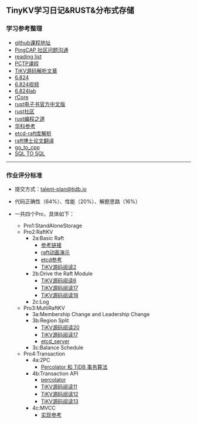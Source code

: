 ## TinyKV学习日记&RUST&分布式存储



### 学习参考整理

- [github课程地址](https://github.com/tidb-incubator/tinykv)
- [PingCAP 社区问题沟通](https://asktug.com/)
- [reading list](https://github.com/tidb-incubator/tinykv/blob/course/doc/reading_list.md)
- [PCTP课程](https://learn.pingcap.com/learner/course/390002)
- [TiKV源码解析文章](https://pingcap.com/zh/blog/?tag=TiKV%20%E6%BA%90%E7%A0%81%E8%A7%A3%E6%9E%90)
- [6.824](https://pdos.csail.mit.edu/6.824/)
- [6.824视频](https://www.bilibili.com/video/BV1R7411t71W?from=search&seid=16793894489492355812&spm_id_from=333.337.0.0)
- [6.824lab](https://github.com/LebronAl/MIT6.824-2021)
- [rCore](https://github.com/rcore-os/rCore)
- [rust电子书官方中文版](https://kaisery.github.io/trpl-zh-cn/title-page.html)
- [rust社区](https://users.rust-lang.org/)
- [rust编程之道](https://github.com/ZhangHanDong/tao-of-rust-codes)
- [华科参考](https://hustport.com/t/talent-plan)
- [etcd-raft库解析](https://www.codedump.info/post/20180922-etcd-raft/)
- [raft博士论文翻译](https://github.com/LebronAl/raft-thesis-zh_cn)
- [go_to_cpp](https://github.com/awfeequdng/px_golang2cpp)
- [SQL TO SQL](https://mp.weixin.qq.com/s/QtfEVMOEstrxyu8A9Ymd5w)

---



### 作业评分标准

- 提交方式：talent-plan@tidb.io

- 代码正确性（64%）、性能（20%）、解题思路（16%）

- 一共四个Pro，具体如下：

  - Pro1:StandAloneStorage
  - Pro2:RaftKV
    - 2a:Basic Raft
      - [参考链接]( https://github.com/LX-676655103/Tinykv-2021/blob/course/doc/project2.md)
      - [raft动画演示](https://raft.github.io)
      - [etcd参考](https://github.com/etcd-io/etcd)
      - [TiKV源码阅读2](https://pingcap.com/zh/blog/tikv-source-code-reading-2)
    - 2b:Drive the Raft Module
      - [TiKV源码阅读6](https://pingcap.com/zh/blog/tikv-source-code-reading-6)
      - [TiKV源码阅读17](https://pingcap.com/zh/blog/tikv-source-code-reading-17)
      - [TiKV源码阅读18](https://pingcap.com/zh/blog/tikv-source-code-reading-18)
    - 2c:Log
  - Pro3:MultiRaftKV
    - 3a:Membership Change and Leadership Change
    - 3b:Region Split
      - [TiKV源码阅读20](https://pingcap.com/zh/blog/tikv-source-code-reading-20)
      - [TiKV源码阅读17](https://pingcap.com/zh/blog/tikv-source-code-reading-17)
      - [etcd_server](https://github.com/etcd-io/etcd)
    - 3c:Balance Schedule
  - Pro4:Transaction
    - 4a:2PC
      - [Percolator 和 TiDB 事务算法](https://pingcap.com/zh/blog/percolator-and-txn)
    - 4b:Transaction API
      - [percolator](https://karellincoln.github.io/2018/04/05/percolator-translate/)
      - [TiKV源码阅读11](https://pingcap.com/zh/blog/tikv-source-code-reading-11)
      - [TiKV源码阅读12](https://pingcap.com/zh/blog/tikv-source-code-reading-12)
      - [TiKV源码阅读13](https://pingcap.com/zh/blog/tikv-source-code-reading-13)
    - 4c:MVCC
      - [实现参考](https://github.com/LX-676655103/Tinykv-2021/blob/course/doc/project4.md)

  

